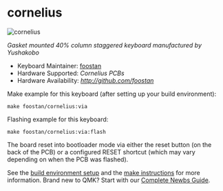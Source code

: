 # cornelius

![cornelius](https://i.imgur.com/kGoUGZgl.jpg)

*Gasket mounted 40% column staggered keyboard manufactured by Yushakobo*

* Keyboard Maintainer: [foostan](https://github.com/foostan/)
* Hardware Supported: *Cornelius PCBs*
* Hardware Availability: *http://github.com/foostan*

Make example for this keyboard (after setting up your build environment):

    make foostan/cornelius:via

Flashing example for this keyboard:

    make foostan/cornelius:via:flash

The board reset into bootloader mode via either the reset button (on the back of the PCB) or a configured RESET shortcut (which may vary depending on when the PCB was flashed).

See the [build environment setup](https://docs.qmk.fm/#/getting_started_build_tools) and the [make instructions](https://docs.qmk.fm/#/getting_started_make_guide) for more information. Brand new to QMK? Start with our [Complete Newbs Guide](https://docs.qmk.fm/#/newbs).
